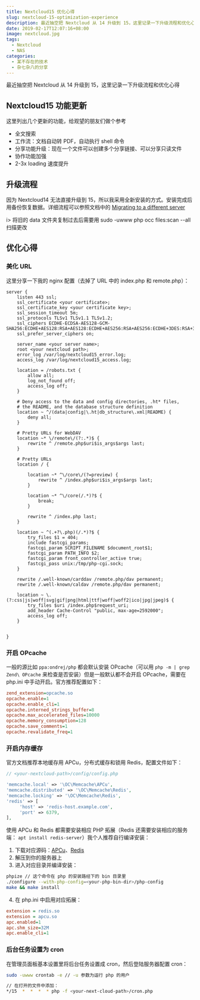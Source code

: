 ```yaml
---
title: Nextcloud15 优化心得
slug: nextcloud-15-optimization-experience
description: 最近抽空把 Nextcloud 从 14 升级到 15，这里记录一下升级流程和优化心得
date: 2019-02-17T12:07:16+08:00 
image: nextcloud.jpg
tags:
  - Nextcloud
  - NAS
categories:
  - 某不存在的技术
  - 杂七杂八的分享
---
```


最近抽空把 Nextcloud 从 14 升级到 15，这里记录一下升级流程和优化心得

## Nextcloud15 功能更新

这里列出几个更新的功能，给观望的朋友们做个参考

- 全文搜索
- 工作流：文档自动转 PDF，自动执行 shell 命令
- 分享功能升级：现在一个文件可以创建多个分享链接、可以分享只读文件
- 协作功能加强
- 2-3x loading 速度提升

## 升级流程

因为 Nextcloud14 无法直接升级到 15，所以我采用全新安装的方式。安装完成后用备份恢复数据。详细流程可以参照文档中的 [Migrating to a different server](https://docs.nextcloud.com/server/15/admin_manual/maintenance/migrating.html#migrating-to-a-different-server)

i> 将旧的 data 文件夹复制过去后需要用 sudo -uwww php occ files:scan --all 扫描更改

## 优化心得

### 美化 URL

这里分享一下我的 nginx 配置（去掉了 URL 中的 index.php 和 remote.php）：

```nginx
server {
    listen 443 ssl;
    ssl_certificate <your certificate>;
    ssl_certificate_key <your certificate key>;
    ssl_session_timeout 5m;
    ssl_protocols TLSv1 TLSv1.1 TLSv1.2;
    ssl_ciphers ECDHE-ECDSA-AES128-GCM-SHA256:ECDHE+AES128:RSA+AES128:ECDHE+AES256:RSA+AES256:ECDHE+3DES:RSA+3DES;
    ssl_prefer_server_ciphers on;

    server_name <your server name>;
    root <your nextcloud path>;
    error_log /var/log/nextcloud15_error.log;
    access_log /var/log/nextcloud15_access.log;

    location = /robots.txt {
        allow all;
        log_not_found off;
        access_log off;
    }

    # Deny access to the data and config directories, .ht* files,
    # the README, and the database structure definition
    location ~ ^/(data|config|\.ht|db_structure\.xml|README) {
        deny all;
    }

    # Pretty URLs for WebDAV
    location ~* \/remote\/(?:.*)$ {
        rewrite ^ /remote.php$uri$is_args$args last;
    }

    # Pretty URLs
    location / {

        location ~* ^\/core\/(?=preview) {
            rewrite ^ /index.php$uri$is_args$args last;
        }

        location ~* ^\/core(/.*)?$ {
            break;
        }

        rewrite ^ /index.php last;
    }

    location ~ ^(.+?\.php)(/.*)?$ {
        try_files $1 = 404;
        include fastcgi_params;
        fastcgi_param SCRIPT_FILENAME $document_root$1;
        fastcgi_param PATH_INFO $2;
        fastcgi_param front_controller_active true;
        fastcgi_pass unix:/tmp/php-cgi.sock;
    }

    rewrite /.well-known/carddav /remote.php/dav permanent;
    rewrite /.well-known/caldav /remote.php/dav permanent;

    location ~ \.(?:css|js|woff|svg|gif|png|html|ttf|woff|woff2|ico|jpg|jpeg)$ {
        try_files $uri /index.php$request_uri;
        add_header Cache-Control "public, max-age=2592000";
        access_log off;
    }


}
```

### 开启 OPcache

一般的源比如 `ppa:ondrej/php` 都会默认安装 OPcache（可以用 `php -m | grep Zend\ OPcache` 来检查是否安装）但是一般默认都不会开启 OPcache，需要在 php.ini 中手动开启。官方推荐配置如下：

```ini
zend_extension=opcache.so
opcache.enable=1
opcache.enable_cli=1
opcache.interned_strings_buffer=8
opcache.max_accelerated_files=10000
opcache.memory_consumption=128
opcache.save_comments=1
opcache.revalidate_freq=1
```

### 开启内存缓存

官方文档推荐本地缓存用 APCu，分布式缓存和锁用 Redis，配置文件如下：

```php
// <your-nextcloud-path>/config/config.php

'memcache.local' => '\OC\Memcache\APCu',
'memcache.distributed' => '\OC\Memcache\Redis',
'memcache.locking' => '\OC\Memcache\Redis',
'redis' => [
     'host' => 'redis-host.example.com',
     'port' => 6379,
],
```

使用 APCu 和 Redis 都需要安装相应 PHP 拓展（Redis 还需要安装相应的服务端： `apt install redis-server`）我个人推荐自行编译安装：

1.  下载对应源码：[APCu](https://pecl.php.net/package/APCu)、[Redis](https://pecl.php.net/package/redis)
2.  解压到你的服务器上
3.  进入对应目录并编译安装：

```bash
phpize // 这个命令在 php 的安装路经下的 bin 目录里
./configure --with-php-config=<your-php-bin-dir>/php-config
make && make install
```

4.  在 php.ini 中启用对应拓展：

```ini
extension = redis.so
extension = apcu.so
apc.enabled=1
apc.shm_size=32M
apc.enable_cli=1
```

### 后台任务设置为 cron

在管理员面板基本设置里将后台任务设置成 cron，然后登陆服务器配置 cron：

```bash
sudo -uwww crontab -e // -u 参数为运行 php 的用户

// 在打开的文件中添加：
*/15  *  *  *  * php -f <your-next-cloud-path>/cron.php
```
